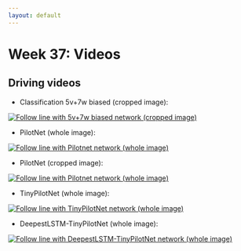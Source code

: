```yaml
---
layout: default
---
```

# Week 37: Videos

## Driving videos

* Classification 5v+7w biased (cropped image):

[![Follow line with 5v+7w biased network (cropped image)](https://roboticsurjc-students.github.io/2017-tfm-vanessa-fernandez/images/image_simple_circuit.png)](https://www.youtube.com/watch?v=3Wk6J5kirRY)



* PilotNet (whole image):

[![Follow line with Pilotnet network (whole image)](https://roboticsurjc-students.github.io/2017-tfm-vanessa-fernandez/images/image_monaco.png)](https://www.youtube.com/watch?v=WXDACkjgwi4)



* PilotNet (cropped image):

[![Follow line with Pilotnet network (whole image)](https://roboticsurjc-students.github.io/2017-tfm-vanessa-fernandez/images/image_nurburgrin.png)](https://www.youtube.com/watch?v=_pwZHgp8IG4)



* TinyPilotNet (whole image):

[![Follow line with TinyPilotNet network (whole image)](https://roboticsurjc-students.github.io/2017-tfm-vanessa-fernandez/images/image_simple_circuit.png)](https://www.youtube.com/watch?v=Mv0fUMADLqE)


* DeepestLSTM-TinyPilotNet (whole image):

[![Follow line with DeepestLSTM-TinyPilotNet network (whole image)](https://roboticsurjc-students.github.io/2017-tfm-vanessa-fernandez/images/curve.png)](https://www.youtube.com/watch?v=-tFzQp0984w)

